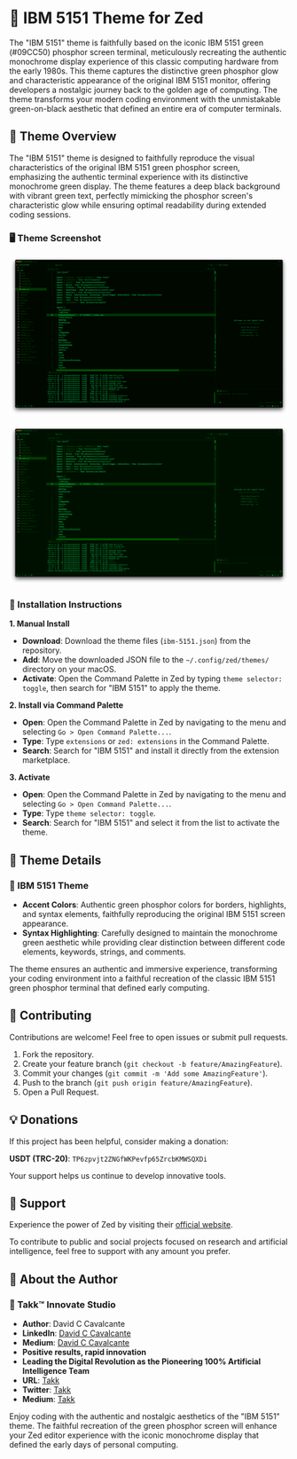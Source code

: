 # 🌆 IBM 5151 Theme for Zed

The "IBM 5151" theme is faithfully based on the iconic IBM 5151 green (#09CC50) phosphor screen terminal, meticulously recreating the authentic monochrome display experience of this classic computing hardware from the early 1980s. This theme captures the distinctive green phosphor glow and characteristic appearance of the original IBM 5151 monitor, offering developers a nostalgic journey back to the golden age of computing. The theme transforms your modern coding environment with the unmistakable green-on-black aesthetic that defined an entire era of computer terminals.

## 🤖 Theme Overview

The "IBM 5151" theme is designed to faithfully reproduce the visual characteristics of the original IBM 5151 green phosphor screen, emphasizing the authentic terminal experience with its distinctive monochrome green display. The theme features a deep black background with vibrant green text, perfectly mimicking the phosphor screen's characteristic glow while ensuring optimal readability during extended coding sessions.

### 🖥️ Theme Screenshot

![IBM 5151](https://github.com/Takk8IS/ibm-5151-theme-for-zed/blob/main/assets/screenshot-01.png?raw=true)

![IBM 5151](https://github.com/Takk8IS/ibm-5151-theme-for-zed/blob/main/assets/screenshot-02.png?raw=true)

### 💾 Installation Instructions

**1. Manual Install**

- **Download**: Download the theme files (`ibm-5151.json`) from the repository.
- **Add**: Move the downloaded JSON file to the `~/.config/zed/themes/` directory on your macOS.
- **Activate**: Open the Command Palette in Zed by typing `theme selector: toggle`, then search for "IBM 5151" to apply the theme.

**2. Install via Command Palette**

- **Open**: Open the Command Palette in Zed by navigating to the menu and selecting `Go > Open Command Palette...`.
- **Type**: Type `extensions` or `zed: extensions` in the Command Palette.
- **Search**: Search for "IBM 5151" and install it directly from the extension marketplace.

**3. Activate**

- **Open**: Open the Command Palette in Zed by navigating to the menu and selecting `Go > Open Command Palette...`.
- **Type**: Type `theme selector: toggle`.
- **Search**: Search for "IBM 5151" and select it from the list to activate the theme.

## 🎨 Theme Details

### 🌙 IBM 5151 Theme

- **Accent Colors**: Authentic green phosphor colors for borders, highlights, and syntax elements, faithfully reproducing the original IBM 5151 screen appearance.
- **Syntax Highlighting**: Carefully designed to maintain the monochrome green aesthetic while providing clear distinction between different code elements, keywords, strings, and comments.

The theme ensures an authentic and immersive experience, transforming your coding environment into a faithful recreation of the classic IBM 5151 green phosphor terminal that defined early computing.

## 🤝 Contributing

Contributions are welcome! Feel free to open issues or submit pull requests.

1. Fork the repository.
2. Create your feature branch (`git checkout -b feature/AmazingFeature`).
3. Commit your changes (`git commit -m 'Add some AmazingFeature'`).
4. Push to the branch (`git push origin feature/AmazingFeature`).
5. Open a Pull Request.

## 💡 Donations

If this project has been helpful, consider making a donation:

**USDT (TRC-20)**: `TP6zpvjt2ZNGfWKPevfp65ZrcbKMWSQXDi`

Your support helps us continue to develop innovative tools.

## 🔧 Support

Experience the power of Zed by visiting their [official website](https://zed.dev/).

To contribute to public and social projects focused on research and artificial intelligence, feel free to support with any amount you prefer.

## 👥 About the Author

### 🧠 Takk™ Innovate Studio

- **Author**: David C Cavalcante
- **LinkedIn**: [David C Cavalcante](https://www.linkedin.com/in/hellodav/)
- **Medium**: [David C Cavalcante](https://medium.com/@davcavalcante/)
- **Positive results, rapid innovation**
- **Leading the Digital Revolution as the Pioneering 100% Artificial Intelligence Team**
- **URL**: [Takk](https://takk.ag/)
- **Twitter**: [Takk](https://twitter.com/takk8is/)
- **Medium**: [Takk](https://takk8is.medium.com/)

Enjoy coding with the authentic and nostalgic aesthetics of the "IBM 5151" theme. The faithful recreation of the green phosphor screen will enhance your Zed editor experience with the iconic monochrome display that defined the early days of personal computing.
